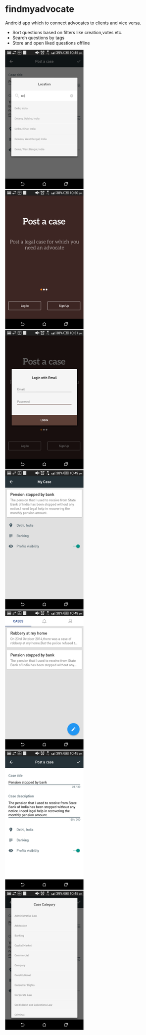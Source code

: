 # findmyadvocate
Android app which to connect advocates to clients and vice versa.

* Sort questions based on filters like creation,votes etc. 
* Search questions by tags
* Store and open liked questions offline

<img src="https://github.com/ayansome1/findmyadvocate/blob/master/screenshot1.png" height="450">
<img src="https://github.com/ayansome1/findmyadvocate/blob/master/screenshot2.png" height="450">
<img src="https://github.com/ayansome1/findmyadvocate/blob/master/screenshot3.png" height="450">
<img src="https://github.com/ayansome1/findmyadvocate/blob/master/screenshot4.png" height="450">
<img src="https://github.com/ayansome1/findmyadvocate/blob/master/screenshot5.png" height="450">
<img src="https://github.com/ayansome1/findmyadvocate/blob/master/screenshot6.png" height="450">
<img src="https://github.com/ayansome1/findmyadvocate/blob/master/screenshot7.png" height="450">



